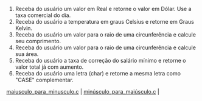 1. Receba do usuário um valor em Real e retorne o valor em Dólar. Use a taxa comercial do dia.
2. Receba do usuário a temperatura em graus Celsius e retorne em Graus Kelvin.
3. Receba do usuário um valor para o raio de uma circunferência e calcule seu comprimento.
4. Receba do usuário um valor para o raio de uma circunferência e calcule sua área.
5. Receba do usuário a taxa de correção do salário mínimo e retorne o valor total já com aumento.
6. Receba do usuário uma letra (char) e retorne a mesma letra como "CASE" complementar.

[maiusculo_para_minusculo.c](../../C_programs/uppercase_to_lowercase.c) | [minúsculo_para_maiúsculo.c](../../C_programs/lowercase_to_uppercase.c) | 
